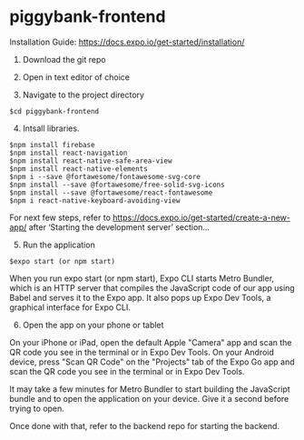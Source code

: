 # piggybank-frontend
Installation Guide: https://docs.expo.io/get-started/installation/

1. Download the git repo

2. Open in text editor of choice 

3. Navigate to the project directory

```
$cd piggybank-frontend
```
4. Intsall libraries.
 
```
$npm install firebase
$npm install react-navigation
$npm install react-native-safe-area-view
$npm install react-native-elements
$npm i --save @fortawesome/fontawesome-svg-core
$npm install --save @fortawesome/free-solid-svg-icons
$npm install --save @fortawesome/react-fontawesome
$npm i react-native-keyboard-avoiding-view
```

For next few steps, refer to https://docs.expo.io/get-started/create-a-new-app/ after ‘Starting the development server’ section…

5. Run the application 

```
$expo start (or npm start)
```

When you run expo start (or npm start), Expo CLI starts Metro Bundler, which is an HTTP server that compiles the JavaScript code of our app using Babel and serves it to the Expo app. It also pops up Expo Dev Tools, a graphical interface for Expo CLI. 

6. Open the app on your phone or tablet

On your iPhone or iPad, open the default Apple "Camera" app and scan the QR code you see in the terminal or in Expo Dev Tools.
On your Android device, press "Scan QR Code" on the "Projects" tab of the Expo Go app and scan the QR code you see in the terminal or in Expo Dev Tools.

It may take a few minutes for Metro Bundler to start building the JavaScript bundle and to open the application on your device. Give it a second before trying to open.

Once done with that, refer to the backend repo for starting the backend.

